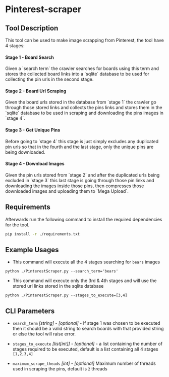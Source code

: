 # Pinterest-scraper

## Tool Description
This tool can be used to make image scrapping from Pinterest, the tool have 4 stages:

<h4>Stage 1 - Board Search</h4>
Given a `search term` the crawler searches for boards using this term and stores the collected board links into a `sqlite` database to be used for collecting the pin urls in the second stage. 

<h4>Stage 2 - Board Url Scraping</h4>
Given the board urls stored in the database from `stage 1` the crawler go through those stored links and collects the pins links and stores them in the `sqlite` database to be used in scraping and downloading the pins images in `stage 4`. 

<h4>Stage 3 - Get Unique Pins </h4>
Before going to `stage 4` this stage is just simply excludes any duplicated pin urls so that in the fourth and the last stage, only the unique pins are being downloaded. 

<h4>Stage 4 - Download Images</h4>
Given the pin urls stored from `stage 2` and after the duplicated urls being excluded in `stage 3` this last stage is going through those pin links and downloading the images inside those pins, then compresses those downloaded images and uploading them to `Mega Upload`. 

## Requirements
Afterwards run the following command to install the required dependencies for the tool. 
```sh
pip install -r ./requirements.txt
```

## Example Usages
* This command will execute all the 4 stages searching for `bears` images
```shell
python ./PinterestScraper.py --search_term='bears'
```


* This command will execute only the 3rd & 4th stages and will use the stored url links stored in the sqlite database
```shell
python ./PinterestScraper.py --stages_to_execute=[3,4]
```

## CLI Parameters

* `search_term` _[string]_ - _[optional]_ - If stage 1 was chosen to be executed then it should be a valid string to search boards with that provided string or else the tool will raise error. 

* `stages_to_execute` _[list[int]]_ - _[optional]_ - a list containing the number of stages required to be executed, default is a list containing all 4 stages `[1,2,3,4]`

* `maximum_scrape_theads` _[int]_ - _[optional]_ Maximum number of threads used in scraping the pins, default is `2` threads

